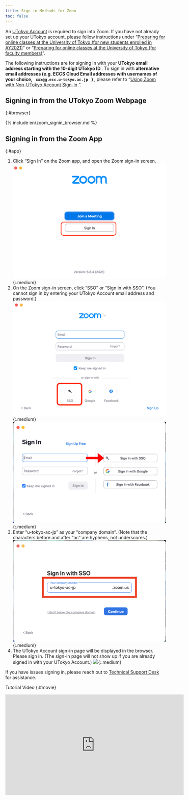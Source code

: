 ```yaml
---
title: Sign-in Methods for Zoom
toc: false
---
```


An [UTokyo Account](https://www.u-tokyo.ac.jp/adm/dics/ja/account.html) is required to sign into Zoom. If you have not already set up your UTokyo account, please follow instructions under “[Preparing for online classes at the University of Tokyo (for new students enrolled in AY2021)](/en/oc/)” or “[Preparing for online classes at the University of Tokyo (for faculty members)](/en/faculty_members)”.

<div class="box">
The following instructions are for signing in with your <strong class="alert"> UTokyo email address starting with the 10-digit UTokyo ID </strong>.
To sign in with <strong class="alert"> alternative email addresses (e.g. ECCS Cloud Email addresses with usernames of your choice, <code> xxx@g.ecc.u-tokyo.ac.jp </code> ) </strong>, please refer to “<a href="/en/notice/zoom-address-new">Using Zoom with Non-UTokyo Account Sign-in</a> ”.
</div>

## Signing in from the UTokyo Zoom Webpage
{:#browser}

{% include en/zoom_signin_browser.md %}

## Signing in from the Zoom App
{:#app}

1. Click “Sign In” on the Zoom app, and open the Zoom sign-in screen.
![](img/zoom_signin_4.png){:.medium}
1. On the Zoom sign-in screen, click “SSO” or “Sign in with SSO”. (You cannot sign in by entering your UTokyo Account email address and password.)
![](img/zoom_signin_5.png){:.medium}
![](img/zoom_signin_5_1.png){:.medium}
1. Enter “u-tokyo-ac-jp” as your “company domain”. (Note that the characters before and after “ac” are hyphens, not underscores.)
![](img/zoom_signin_6.png){:.medium}
1. The UTokyo Account sign-in page will be displayed in the browser. Please sign in. (The sign-in page will not show up if you are already signed in with your UTokyo Account.)
![](img/zoom_signin_2.png){:.medium}

If you have issues signing in, please reach out to <a href="/en/support/">Technical Support Desk</a> for assistance.

Tutorial Video
{:#movie}
<div style="text-align: center">
<iframe width="560" height="315" src="https://www.youtube.com/embed/5QIg6dU1cYI" title="YouTube video player" frameborder="0" allow="accelerometer; autoplay; clipboard-write; encrypted-media; gyroscope; picture-in-picture" allowfullscreen></iframe>
</div>
